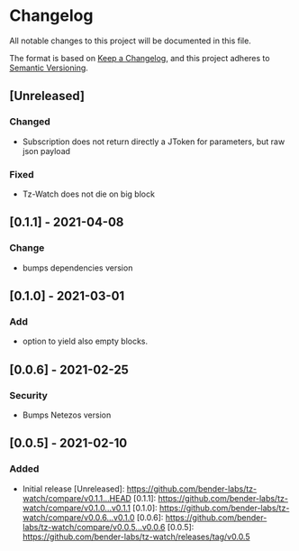 # Changelog

All notable changes to this project will be documented in this file.

The format is based on [Keep a Changelog](https://keepachangelog.com/en/1.0.0/),
and this project adheres to [Semantic Versioning](https://semver.org/spec/v2.0.0.html).

## [Unreleased]

### Changed

* Subscription does not return directly a JToken for parameters, but raw json payload

### Fixed

* Tz-Watch does not die on big block

## [0.1.1] - 2021-04-08

### Change
* bumps dependencies version

## [0.1.0] - 2021-03-01

### Add
* option to yield also empty blocks.

## [0.0.6] - 2021-02-25

### Security
- Bumps Netezos version

## [0.0.5] - 2021-02-10

### Added
- Initial release
[Unreleased]: https://github.com/bender-labs/tz-watch/compare/v0.1.1...HEAD
[0.1.1]: https://github.com/bender-labs/tz-watch/compare/v0.1.0...v0.1.1
[0.1.0]: https://github.com/bender-labs/tz-watch/compare/v0.0.6...v0.1.0
[0.0.6]: https://github.com/bender-labs/tz-watch/compare/v0.0.5...v0.0.6
[0.0.5]: https://github.com/bender-labs/tz-watch/releases/tag/v0.0.5

